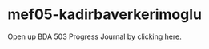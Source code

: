 # mef05-kadirbaverkerimoglu
Open up BDA 503 Progress Journal by clicking [here.](https://pjournal.github.io/mef05-kadirbaverkerimoglu/)
